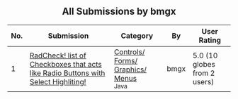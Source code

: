 ﻿<div align="center">

## All Submissions by bmgx

</div>

No.  | Submission | Category | By   | User Rating
---- | ---------- | -------- | ---- | -----------
1 | [RadCheck\! list of Checkboxes that acts like Radio Buttons with Select Highliting\!<br />](https://github.com/Planet-Source-Code/bmgx-radcheck-list-of-checkboxes-that-acts-like-radio-buttons-with-select-highliting__2-3385) | [Controls/ Forms/ Graphics/ Menus<br /><sup>Java</sup>](../ByCategory/controls-forms-graphics-menus__2-59.md) | bmgx | 5.0 (10 globes from 2 users)
